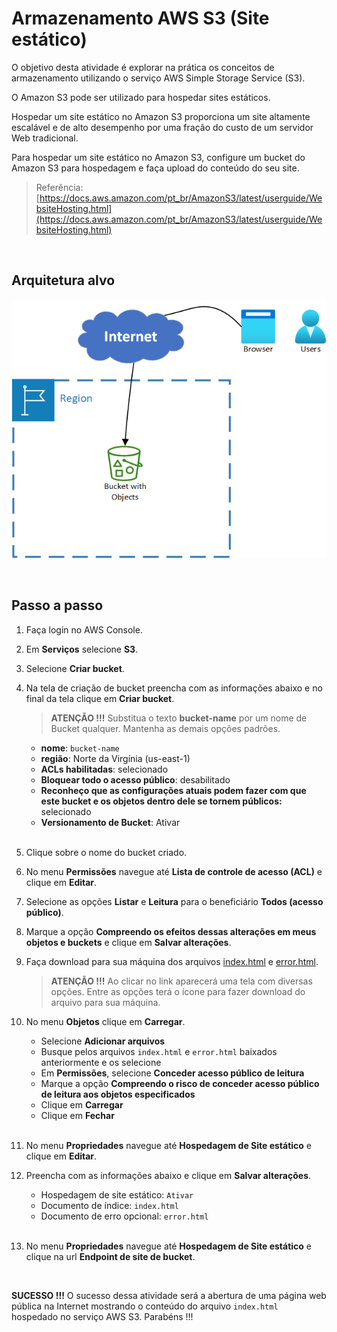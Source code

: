 # Armazenamento AWS S3 (Site estático)

O objetivo desta atividade é explorar na prática os conceitos de armazenamento utilizando o serviço AWS Simple Storage Service (S3). 

O Amazon S3 pode ser utilizado para hospedar sites estáticos.

Hospedar um site estático no Amazon S3 proporciona um site altamente escalável e de alto desempenho por uma fração do custo de um servidor Web tradicional.

Para hospedar um site estático no Amazon S3, configure um bucket do Amazon S3 para hospedagem e faça upload do conteúdo do seu site.

> Referência: [https://docs.aws.amazon.com/pt_br/AmazonS3/latest/userguide/WebsiteHosting.html](https://docs.aws.amazon.com/pt_br/AmazonS3/latest/userguide/WebsiteHosting.html)

<br>

## Arquitetura alvo

![Notifier](/images/target_architecture.png)

<br>

## Passo a passo

1. Faça login no AWS Console.

2. Em **Serviços** selecione **S3**.

3. Selecione **Criar bucket**.

4. Na tela de criação de bucket preencha com as informações abaixo e no final da tela clique em  **Criar bucket**.

   > **ATENÇÃO !!!** Substitua o texto **bucket-name** por um nome de Bucket qualquer. Mantenha as demais opções padrões. 

   - **nome**: `bucket-name`
   - **região**: Norte da Virgínia (us-east-1)
   - **ACLs habilitadas**: selecionado
   - **Bloquear todo o acesso público**: desabilitado
   - **Reconheço que as configurações atuais podem fazer com que este bucket e os objetos dentro dele se tornem públicos:** selecionado
   - **Versionamento de Bucket**: Ativar<br><br>

5. Clique sobre o nome do bucket criado.

6. No menu **Permissões** navegue até **Lista de controle de acesso (ACL)** e clique em **Editar**.

7. Selecione as opções **Listar** e **Leitura** para o beneficiário **Todos (acesso público)**.

8. Marque a opção **Compreendo os efeitos dessas alterações em meus objetos e buckets** e clique em **Salvar alterações**. 

9. Faça download para sua máquina dos arquivos [index.html](https://github.com/kledsonhugo/app-static-site-s3/blob/main/app/index.html) e [error.html](https://github.com/kledsonhugo/app-static-site-s3/blob/main/app/error.html).

   > **ATENÇÃO !!!** Ao clicar no link aparecerá uma tela com diversas opções. Entre as opções terá o ícone para fazer download do arquivo para sua máquina.
 
10. No menu **Objetos** clique em **Carregar**.

    - Selecione **Adicionar arquivos**
    - Busque pelos arquivos `index.html` e `error.html` baixados anteriormente e os selecione
    - Em **Permissões**, selecione **Conceder acesso público de leitura**
    - Marque a opção **Compreendo o risco de conceder acesso público de leitura aos objetos especificados**
    - Clique em **Carregar**
    - Clique em **Fechar**<br><br>

11. No menu **Propriedades** navegue até **Hospedagem de Site estático** e clique em **Editar**.

12. Preencha com as informações abaixo e clique em **Salvar alterações**.

    - Hospedagem de site estático: `Ativar`
    - Documento de índice: `index.html`
    - Documento de erro opcional: `error.html`<br><br>

13. No menu **Propriedades** navegue até **Hospedagem de Site estático** e clique na url **Endpoint de site de bucket**.

<br>

**SUCESSO !!!** O sucesso dessa atividade será a abertura de uma página web pública na Internet mostrando o conteúdo do arquivo `index.html` hospedado no serviço AWS S3. Parabéns !!!

